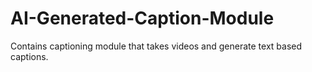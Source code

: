 # AI-Generated-Caption-Module
Contains captioning module that takes videos and generate text based captions.
